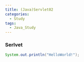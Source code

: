 ```yaml
---
title: (Java)Servlet02
categories:
  - Study
tags:
  - Java_Study
---
```



### Serlvet
```Java
System.out.println("HelloWorld!");
```

